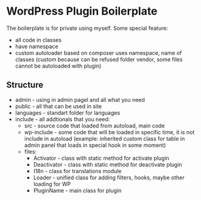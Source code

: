 # WordPress Plugin Boilerplate

The boilerplate is for private using myself.
Some special feature:

- all code in classes
- have namespace
- custom autoloader based on composer uses namespace, name of classes (custom because can be refused folder vendor, some files cannot be autoloaded with plugin)

## Structure

- admin - using in admin pagel and all what you need
- public - all that can be used in site
- languages - standart folder for languages
- include - all addtionals that you need:
  - src - source code that loaded from autoload, main code
  - wp-include - some code that will be loaded in specific time, it is not include in autoload (example: inherited custom class for table in admin panel that loads in special hook in some moment)
  - files:
    - Activator - class with static method for activate plugin
    - Deactivator - class with static method for deactivate plugin
    - I18n - class for translations module
    - Loader - unified class for adding filters, hooks, maybe other loading for WP
    - PluginName - main class for plugin
